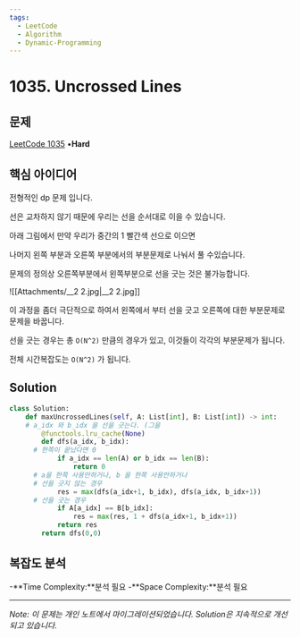 ```yaml
---
tags:
  - LeetCode
  - Algorithm
  - Dynamic-Programming
---
```


# 1035. Uncrossed Lines

## 문제

[LeetCode 1035](https://leetcode.com/problems/uncrossed-lines/) •**Hard**

## 핵심 아이디어

전형적인 dp 문제 입니다.

선은 교차하지 않기 때문에 우리는 선을 순서대로 이을 수 있습니다.

아래 그림에서 만약 우리가 중간의 1 빨간색 선으로 이으면

나머지 왼쪽 부분과 오른쪽 부분에서의 부분문제로 나눠서 풀 수있습니다.

문제의 정의상 오른쪽부분에서 왼쪽부분으로 선을 긋는 것은 불가능합니다.

![[Attachments/__2 2.jpg|__2 2.jpg]]

이 과정을 좀더 극단적으로 하여서 왼쪽에서 부터 선을 긋고 오른쪽에 대한 부분문제로 문제을 바꿉니다.

선을 긋는 경우는 총 `O(N^2)` 만큼의 경우가 있고, 이것들이 각각의 부분문제가 됩니다.

전체 시간복잡도는 `O(N^2)` 가 됩니다.

## Solution

```python
class Solution:
    def maxUncrossedLines(self, A: List[int], B: List[int]) -> int:
    # a_idx 와 b_idx 을 선을 긋는다. (그을
        @functools.lru_cache(None)
        def dfs(a_idx, b_idx):
      # 한쪽이 끝났다면 0
            if a_idx == len(A) or b_idx == len(B):
                return 0
      # a을 한쪽 사용안하거나, b 을 한쪽 사용안하거나
      # 선을 긋지 않는 경우
            res = max(dfs(a_idx+1, b_idx), dfs(a_idx, b_idx+1))
      # 선을 긋는 경우
            if A[a_idx] == B[b_idx]:
                res = max(res, 1 + dfs(a_idx+1, b_idx+1))
            return res
        return dfs(0,0)
```

## 복잡도 분석

-**Time Complexity:**분석 필요
-**Space Complexity:**분석 필요

---

*Note: 이 문제는 개인 노트에서 마이그레이션되었습니다. Solution은 지속적으로 개선되고 있습니다.*

